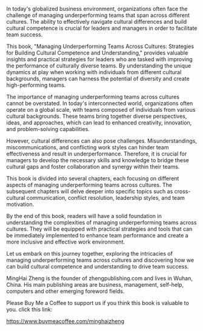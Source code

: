 

In today's globalized business environment, organizations often face the challenge of managing underperforming teams that span across different cultures. The ability to effectively navigate cultural differences and build cultural competence is crucial for leaders and managers in order to facilitate team success.

This book, "Managing Underperforming Teams Across Cultures: Strategies for Building Cultural Competence and Understanding," provides valuable insights and practical strategies for leaders who are tasked with improving the performance of culturally diverse teams. By understanding the unique dynamics at play when working with individuals from different cultural backgrounds, managers can harness the potential of diversity and create high-performing teams.

The importance of managing underperforming teams across cultures cannot be overstated. In today's interconnected world, organizations often operate on a global scale, with teams composed of individuals from various cultural backgrounds. These teams bring together diverse perspectives, ideas, and approaches, which can lead to enhanced creativity, innovation, and problem-solving capabilities.

However, cultural differences can also pose challenges. Misunderstandings, miscommunications, and conflicting work styles can hinder team effectiveness and result in underperformance. Therefore, it is crucial for managers to develop the necessary skills and knowledge to bridge these cultural gaps and foster collaboration and synergy within their teams.

This book is divided into several chapters, each focusing on different aspects of managing underperforming teams across cultures. The subsequent chapters will delve deeper into specific topics such as cross-cultural communication, conflict resolution, leadership styles, and team motivation.

By the end of this book, readers will have a solid foundation in understanding the complexities of managing underperforming teams across cultures. They will be equipped with practical strategies and tools that can be immediately implemented to enhance team performance and create a more inclusive and effective work environment.

Let us embark on this journey together, exploring the intricacies of managing underperforming teams across cultures and discovering how we can build cultural competence and understanding to drive team success.

MingHai Zheng is the founder of zhengpublishing.com and lives in Wuhan, China. His main publishing areas are business, management, self-help, computers and other emerging foreword fields.

Please Buy Me a Coffee to support us if you think this book is valuable to you. click this link:

https://www.buymeacoffee.com/minghaizheng
